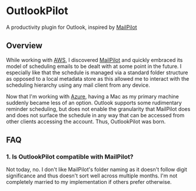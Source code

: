 # OutlookPilot #

A productivity plugin for Outlook, inspired by [MailPilot](http://mindsense.co/mailpilot/)

## Overview ##

While working with [AWS](http://www.aws.com), I discovered [MailPilot](http://mindsense.co/mailpilot/) and quickly embraced its model of scheduling emails to be dealt with at some point in the future.  I especially like that the schedule is managed via a standard folder structure as opposed to a local metadata store as this allowed me to interact with the scheduling hierarchy using any mail client from any device.

Now that I'm working with [Azure](http://www.azure.com), having a Mac as my primary machine suddenly became less of an option.  Outlook supports some rudimentary reminder scheduling, but does not enable the granularity that MailPilot does and does not surface the schedule in any way that can be accessed from other clients accessing the account.  Thus, OutlookPilot was born.

## FAQ ##

### 1. Is OutlookPilot compatible with MailPilot? ###

Not today, no.  I don't like MailPilot's folder naming as it doesn't follow digit significance and thus doesn't sort well across multiple months.  I'm not completely married to my implementation if others prefer otherwise.
